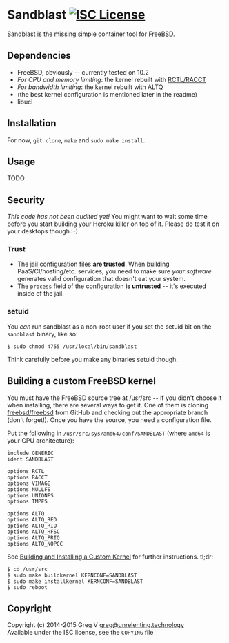 # Sandblast [![ISC License](https://img.shields.io/badge/license-ISC-red.svg?style=flat)](https://tldrlegal.com/license/-isc-license)

Sandblast is the missing simple container tool for [FreeBSD].

[FreeBSD]: https://www.FreeBSD.org

## Dependencies

- FreeBSD, obviously -- currently tested on 10.2
- *For CPU and memory limiting*: the kernel rebuilt with [RCTL/RACCT](https://wiki.freebsd.org/Hierarchical_Resource_Limits)
- *For bandwidth limiting*: the kernel rebuilt with ALTQ
- (the best kernel configuration is mentioned later in the readme)
- libucl

## Installation

For now, `git clone`, `make` and `sudo make install`.

## Usage

TODO

## Security

*This code has not been audited yet!*
You might want to wait some time before you start building your Heroku killer on top of it.
Please do test it on your desktops though :-)

### Trust

- The jail configuration files **are trusted**.
  When building PaaS/CI/hosting/etc. services, you need to make sure *your software* generates valid configuration that doesn't eat your system.
- The `process` field of the configuration **is untrusted** -- it's executed inside of the jail.

### setuid

You *can* run sandblast as a non-root user if you set the setuid bit on the `sandblast` binary, like so:

```shell
$ sudo chmod 4755 /usr/local/bin/sandblast
```

Think carefully before you make any binaries setuid though.

## Building a custom FreeBSD kernel

You must have the FreeBSD source tree at /usr/src -- if you didn't choose it when installing, there are several ways to get it.
One of them is cloning [freebsd/freebsd](https://github.com/freebsd/freebsd) from GitHub and checking out the appropriate branch (don't forget!).
Once you have the source, you need a configuration file.

Put the following in `/usr/src/sys/amd64/conf/SANDBLAST` (where `amd64` is your CPU architecture):

```
include GENERIC
ident SANDBLAST

options RCTL
options RACCT
options VIMAGE
options NULLFS
options UNIONFS
options TMPFS

options ALTQ
options ALTQ_RED
options ALTQ_RIO
options ALTQ_HFSC
options ALTQ_PRIQ
options ALTQ_NOPCC
```

See [Building and Installing a Custom Kernel](https://www.freebsd.org/doc/en_US.ISO8859-1/books/handbook/kernelconfig-building.html) for further instructions.
tl;dr:

```shell
$ cd /usr/src
$ sudo make buildkernel KERNCONF=SANDBLAST
$ sudo make installkernel KERNCONF=SANDBLAST
$ sudo reboot
```

## Copyright

Copyright (c) 2014-2015 Greg V <greg@unrelenting.technology>  
Available under the ISC license, see the `COPYING` file
